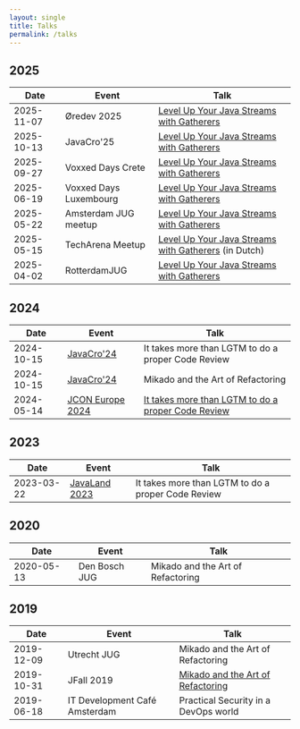 ```yaml
---
layout: single
title: Talks
permalink: /talks
---
```


## 2025

| Date       | Event                  | Talk                                                                                                                               |
|------------|------------------------|------------------------------------------------------------------------------------------------------------------------------------|
| 2025-11-07 | Øredev 2025            | [Level Up Your Java Streams with Gatherers](https://oredev.org/program/ea58b539-f121-4668-9a26-9d2717793e86)                       |
| 2025-10-13 | JavaCro'25             | [Level Up Your Java Streams with Gatherers](https://2025.javacro.hr/eng/Agenda)                                                    |
| 2025-09-27 | Voxxed Days Crete      | [Level Up Your Java Streams with Gatherers](https://crete.voxxeddays.com/talk/?id=2632)                                            |
| 2025-06-19 | Voxxed Days Luxembourg | [Level Up Your Java Streams with Gatherers](https://mobile.devoxx.com/events/voxxedlu2025/talks/1316/details)                      |
| 2025-05-22 | Amsterdam JUG meetup   | [Level Up Your Java Streams with Gatherers](https://www.meetup.com/amsterdam-java-user-group/events/307455068/)                    |
| 2025-05-15 | TechArena Meetup       | [Level Up Your Java Streams with Gatherers](https://www.meetup.com/techarena-the-it-meetup-community/events/306951376/) (in Dutch) |
| 2025-04-02 | RotterdamJUG           | [Level Up Your Java Streams with Gatherers](https://www.meetup.com/rotterdamjug/events/306643189/)                                 |

## 2024

| Date       | Event                                             | Talk                                                                                               |
|------------|---------------------------------------------------|----------------------------------------------------------------------------------------------------|
| 2024-10-15 | [JavaCro'24](https://2024.javacro.hr/eng)         | It takes more than LGTM to do a proper Code Review                                                 |
| 2024-10-15 | [JavaCro'24](https://2024.javacro.hr/eng)         | Mikado and the Art of Refactoring                                                                  |
| 2024-05-14 | [JCON Europe 2024](https://2024.europe.jcon.one/) | [It takes more than LGTM to do a proper Code Review](https://jconeurope2024.sched.com/event/1YwRj) |

## 2023

| Date       | Event                                                      | Talk                                               |
|------------|------------------------------------------------------------|----------------------------------------------------|
| 2023-03-22 | [JavaLand 2023](https://www.javaland.eu/en/javaland-2023/) | It takes more than LGTM to do a proper Code Review |

## 2020

| Date       | Event         | Talk                              |
|------------|---------------|-----------------------------------|
| 2020-05-13 | Den Bosch JUG | Mikado and the Art of Refactoring |

## 2019

| Date       | Event                         | Talk                                                                             |
|------------|-------------------------------|----------------------------------------------------------------------------------|
| 2019-12-09 | Utrecht JUG                   | Mikado and the Art of Refactoring                                                |
| 2019-10-31 | JFall 2019                    | [Mikado and the Art of Refactoring](https://www.youtube.com/watch?v=cFKj7zRBIaU) |
| 2019-06-18 | IT Development Café Amsterdam | Practical Security in a DevOps world                                             |



